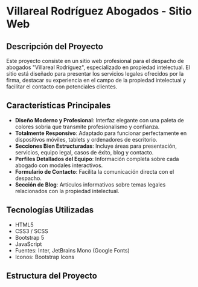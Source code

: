 # Villareal Rodríguez Abogados - Sitio Web

## Descripción del Proyecto

Este proyecto consiste en un sitio web profesional para el despacho de abogados "Villareal Rodríguez", especializado en propiedad intelectual. El sitio está diseñado para presentar los servicios legales ofrecidos por la firma, destacar su experiencia en el campo de la propiedad intelectual y facilitar el contacto con potenciales clientes.

## Características Principales

- **Diseño Moderno y Profesional**: Interfaz elegante con una paleta de colores sobria que transmite profesionalismo y confianza.
- **Totalmente Responsivo**: Adaptado para funcionar perfectamente en dispositivos móviles, tablets y ordenadores de escritorio.
- **Secciones Bien Estructuradas**: Incluye áreas para presentación, servicios, equipo legal, casos de éxito, blog y contacto.
- **Perfiles Detallados del Equipo**: Información completa sobre cada abogado con modales interactivos.
- **Formulario de Contacto**: Facilita la comunicación directa con el despacho.
- **Sección de Blog**: Artículos informativos sobre temas legales relacionados con la propiedad intelectual.

## Tecnologías Utilizadas

- HTML5
- CSS3 / SCSS
- Bootstrap 5
- JavaScript
- Fuentes: Inter, JetBrains Mono (Google Fonts)
- Iconos: Bootstrap Icons

## Estructura del Proyecto
